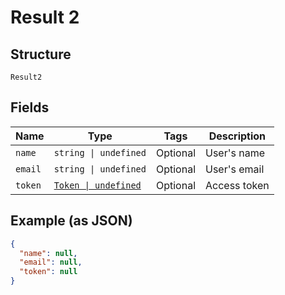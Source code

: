 
# Result 2

## Structure

`Result2`

## Fields

| Name | Type | Tags | Description |
|  --- | --- | --- | --- |
| `name` | `string \| undefined` | Optional | User's name |
| `email` | `string \| undefined` | Optional | User's email |
| `token` | [`Token \| undefined`](../../doc/models/token.md) | Optional | Access token |

## Example (as JSON)

```json
{
  "name": null,
  "email": null,
  "token": null
}
```

